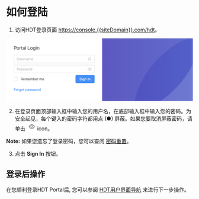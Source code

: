 # 如何登陆

1. 访问HDT登录页面 [https://console.{{siteDomain}}.com/hdt](<https://console.{{siteDomain}}.com/hdt>)。

<p align=center><img src="/docs/resources/images/accessing-portal/portal-login.png" alt="login page" width="900"></p>

2. 在登录页面顶部输入框中输入您的用户名，在底部输入框中输入您的密码。为安全起见，每个键入的密码字符都用点 (●) 屏蔽。如果您要取消屏蔽密码，请单击 ![null](</docs/resources/images/accessing-portal/eye-icon.png>) icon。

<strong>Note:</strong> 如果您遗忘了登录密码，您可以查阅 [密码重置](</docs/portal/accessing-portal/forgot-password.md>)。

3. 点击 **Sign In** 按钮。

## 登录后操作
在您顺利登录HDT Portal后, 您可以参阅 [HDT用户界面导航](</docs/portal/accessing-portal/navigating-ui.md>) 来进行下一步操作。


